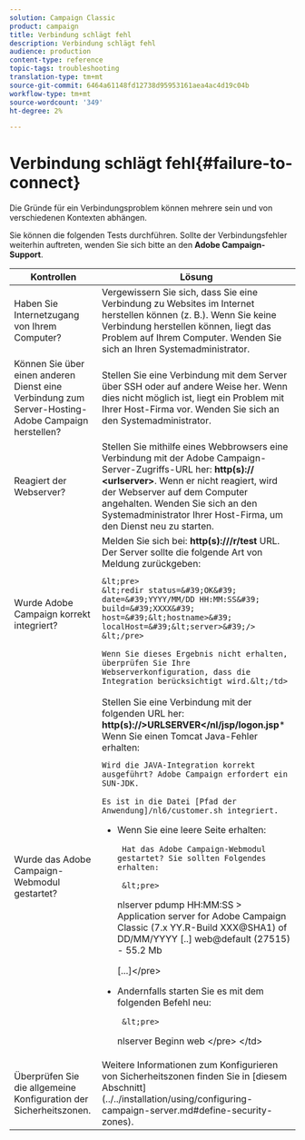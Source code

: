 ```yaml
---
solution: Campaign Classic
product: campaign
title: Verbindung schlägt fehl
description: Verbindung schlägt fehl
audience: production
content-type: reference
topic-tags: troubleshooting
translation-type: tm+mt
source-git-commit: 6464a61148fd12738d95953161aea4ac4d19c04b
workflow-type: tm+mt
source-wordcount: '349'
ht-degree: 2%

---
```



# Verbindung schlägt fehl{#failure-to-connect}

Die Gründe für ein Verbindungsproblem können mehrere sein und von verschiedenen Kontexten abhängen.

Sie können die folgenden Tests durchführen. Sollte der Verbindungsfehler weiterhin auftreten, wenden Sie sich bitte an den **Adobe Campaign-Support**.



<table> 
 <thead> 
  <tr> 
   <th>Kontrollen<br /> </th> 
   <th>Lösung<br /> </th> 
  </tr> 
 </thead> 
 <tbody> 
  <tr> 
   <td>Haben Sie Internetzugang von Ihrem Computer?</td> 
   <td>Vergewissern Sie sich, dass Sie eine Verbindung zu Websites im Internet herstellen können (z. B.). Wenn Sie keine Verbindung herstellen können, liegt das Problem auf Ihrem Computer. Wenden Sie sich an Ihren Systemadministrator.</td>
  </tr>
  <tr> 
   <td>Können Sie über einen anderen Dienst eine Verbindung zum Server-Hosting-Adobe Campaign herstellen?</td> 
   <td>Stellen Sie eine Verbindung mit dem Server über SSH oder auf andere Weise her. Wenn dies nicht möglich ist, liegt ein Problem mit Ihrer Host-Firma vor. Wenden Sie sich an den Systemadministrator.</td>
  </tr>
  <tr> 
   <td>Reagiert der Webserver?</td> 
   <td>Stellen Sie mithilfe eines Webbrowsers eine Verbindung mit der Adobe Campaign-Server-Zugriffs-URL her: <b>http(s):// &lt;urlserver&gt;</b>. Wenn er nicht reagiert, wird der Webserver auf dem Computer angehalten. Wenden Sie sich an den Systemadministrator Ihrer Host-Firma, um den Dienst neu zu starten.</td>
  </tr>
  <tr> 
   <td>Wurde Adobe Campaign korrekt integriert?</td> 
   <td>Melden Sie sich bei: <b>http(s):///r/test</b> URL. Der Server sollte die folgende Art von Meldung zurückgeben:

    &lt;pre>
    &lt;redir status=&#39;OK&#39; date=&#39;YYYY/MM/DD HH:MM:SS&#39; build=&#39;XXXX&#39; host=&#39;&lt;hostname>&#39; localHost=&#39;&lt;server>&#39;/>
    &lt;/pre>
    
    Wenn Sie dieses Ergebnis nicht erhalten, überprüfen Sie Ihre Webserverkonfiguration, dass die Integration berücksichtigt wird.&lt;/td>
</tr>
  <tr> 
   <td>Wurde das Adobe Campaign-Webmodul gestartet?</td> 
   <td>Stellen Sie eine Verbindung mit der folgenden URL her: <b>http(s)://&gt;URLSERVER&lt;/nl/jsp/logon.jsp</b>* Wenn Sie einen Tomcat Java-Fehler erhalten:

    Wird die JAVA-Integration korrekt ausgeführt? Adobe Campaign erfordert ein SUN-JDK.
    
    Es ist in die Datei [Pfad der Anwendung]/nl6/customer.sh integriert.

* Wenn Sie eine leere Seite erhalten:

       Hat das Adobe Campaign-Webmodul gestartet? Sie sollten Folgendes erhalten:
       
       &lt;pre>
     nlserver pdump
     HH:MM:SS > Application server for Adobe Campaign Classic (7.x YY.R-Build XXX@SHA1) of DD/MM/YYYY
     [..]
 web@default (27515) - 55.2 Mb     
     
     [...]&lt;/pre>
   
* Andernfalls starten Sie es mit dem folgenden Befehl neu:

       &lt;pre>
     nlserver Beginn web
     &lt;/pre>
     &lt;/td>
   </tr>
  <tr>
  	<td>Überprüfen Sie die allgemeine Konfiguration der Sicherheitszonen.</td>
  	<td>Weitere Informationen zum Konfigurieren von Sicherheitszonen finden Sie in [diesem Abschnitt](../../installation/using/configuring-campaign-server.md#define-security-zones).</td>
  </tr>
 </tbody> 
</table>
